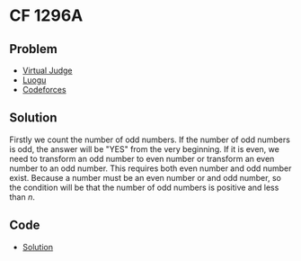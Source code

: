 # CF 1296A

## Problem

- [Virtual Judge](https://vjudge.net/problem/CodeForces-1296A)
- [Luogu](https://www.luogu.com.cn/problem/CF1296A)
- [Codeforces](https://codeforces.com/problemset/problem/1296/A)

## Solution

Firstly we count the number of odd numbers. If the number of odd numbers is odd, the answer will be "YES" from the very beginning. If it is even, we need to transform an odd number to even number or transform an even number to an odd number. This requires both even number and odd number exist. Because a number must be an even number or and odd number, so the condition will be that the number of odd numbers is positive and less than $n$.

## Code

- [Solution](CF.1296A.0.cpp)
